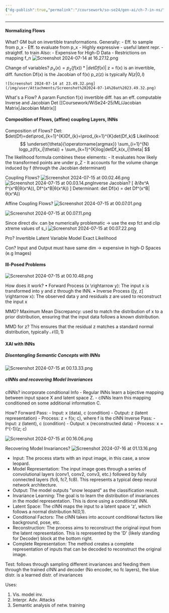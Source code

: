 ```yaml
---
{"dg-publish":true,"permalink":"/coursework/so-se24/gen-ai/ch-7-in-ns/","noteIcon":""}
---
```


---

#### Normalizing Flows

What? 
	GM buit on invertible transformations. Generally:
	- Eff. to sample from p_x
	- Eff. to evaluate from p_x
	- Highly expressive
	- useful latent repr.
	- straightf. to train
	Also: 
	- Expensive for High-D Data
	- Restrictions on mapping f_n
![Screenshot 2024-07-14 at 16.27.12.png](/img/user/Attachments/Screenshot%202024-07-14%20at%2016.27.12.png)



Change of variables? 
	$p_{x} (x)=p_{z}(f(x))*|detDf(x)|$
	z = f(x) is an invertible, diff. function 
	Df(x) is the Jacobian of f(x)
	p_z(z) is typically $N(z|0,I)$
	
	![Screenshot 2024-07-14 at 23.49.32.png](/img/user/Attachments/Screenshot%202024-07-14%20at%2023.49.32.png)



What's a Flow? 
	A param Function f(x)
		invertible
		diff. 
		has an eff. computable Inverse and Jacobian Det [[Coursework/WiSe24-25/ML/Jacobian Matrix\|Jacobian Matrix]]


#### Composition of Flows, (affine) coupling Layers, INNs

Composition of Flows? 
	Det: 
	$det(Df)=det\prod_{k=1}^{K}Df_{k}=\prod_{k=1}^{K}det(Df_k)$
	Likelihood: $$ \underset{\theta}{\operatorname{argmax}} \sum_{i=1}^{N} logp_z(f(x_i|\theta)) + \sum_{k=1}^{K}log|detDf_k(x_i|\theta| $$
	The likelihood formula combines these elements:
	- It evaluates how likely the transformed points are under p_Z
	- It accounts for the volume change induced by f (through the Jacobian determinant)


Coupling Flows? 
	![Screenshot 2024-07-15 at 00.02.46.png](/img/user/Attachments/Screenshot%202024-07-15%20at%2000.02.46.png)
	![Screenshot 2024-07-15 at 00.03.14.png](/img/user/Attachments/Screenshot%202024-07-15%20at%2000.03.14.png)Inverse
	Jacobian?  [ ∂/∂x^A f^(x^B|θ(x^A)),  Df^(x^B|θ(x^A)) ]
	Determinant: det Df(x) = det Df^(x^B|θ(x^A))


Affine Coupling Flows? 
![Screenshot 2024-07-15 at 00.07.01.png](/img/user/Attachments/Screenshot%202024-07-15%20at%2000.07.01.png)

![Screenshot 2024-07-15 at 00.07.11.png](/img/user/Attachments/Screenshot%202024-07-15%20at%2000.07.11.png)

Since direct div. can be numerically problematic -> use the exp fct and clip xtreme values of s_i
![Screenshot 2024-07-15 at 00.07.22.png](/img/user/Attachments/Screenshot%202024-07-15%20at%2000.07.22.png)



Pro?
	Invertible
	Latent Variable Model
	Exact Likelihood

Con? 
	Input and Output must have same dim -> expensive in high-D Spaces (e.g Images)
#### Ill-Posed Problems

![Screenshot 2024-07-15 at 00.10.48.png](/img/user/Attachments/Screenshot%202024-07-15%20at%2000.10.48.png)

How does it work? 
	•	Forward Process (x \rightarrow y): The input x is transformed into y and z through the INN.
	•	Inverse Process ([y, z] \rightarrow x): The observed data y and residuals z are used to reconstruct the input x

MMD? 
	Maximum Mean Discrepancy: used to match the distribution of x to a prior distribution, ensuring that the input data follows a known distribution.

MMD for z?
	This ensures that the residual z matches a standard normal distribution, typically $\mathcal{N}(0,1)$
#### XAI with INNs

##### Disentangling Semantic Concepts with INNs
![Screenshot 2024-07-15 at 00.13.33.png](/img/user/Attachments/Screenshot%202024-07-15%20at%2000.13.33.png)






##### cINNs and recovering Model Invariances

cINNs? 
	incorporate conditional Info
	- Regular INNs learn a bijective mapping between input space X and latent space Z.
	- cINNs learn this mapping conditioned on some additional information C. 

How? 
	 Forward Pass:
    - Input: x (data), c (condition)
    - Output: z (latent representation)
    - Process: z = f(x; c), where f is the cINN
	Inverse Pass:
    - Input: z (latent), c (condition)
    - Output: x (reconstructed data)
    - Process: x = f^(-1)(z; c)

![Screenshot 2024-07-15 at 00.16.06.png](/img/user/Attachments/Screenshot%202024-07-15%20at%2000.16.06.png)




Recovering Model Invariances? 
![Screenshot 2024-07-16 at 01.13.16.png](/img/user/Attachments/Screenshot%202024-07-16%20at%2001.13.16.png)

- Input: The process starts with an input image, in this case, a snow leopard.
- Model Representation: The input image goes through a series of convolutional layers (conv1, conv2, conv3, etc.) followed by fully connected layers (fc6, fc7, fc8). This represents a typical deep neural network architecture.
- Output: The model outputs "snow leopard" as the classification result.
- Invariance Learning: The goal is to learn the distribution of invariances in the model representation. This is done using a conditional INN.
- Latent Space: The cINN maps the input to a latent space 'z', which follows a normal distribution N(0,1).
- Conditional Factors: The cINN takes into account conditional factors like background, pose, etc.
- Reconstruction: The process aims to reconstruct the original input from the latent representation. This is represented by the 'D' (likely standing for Decoder) block at the bottom right.
- Complete Representation: The method creates a complete representation of inputs that can be decoded to reconstruct the original image.


Test: follows through sampling different invariances and feeding them through the trained cINN and decoder (No encoder, no fc layers), the blue distr. is a learned distr. of invariances


Uses: 
1) Vis. model inv. 
2) Interpr. Adv. Attacks
3) Semantic analysis of netw. training